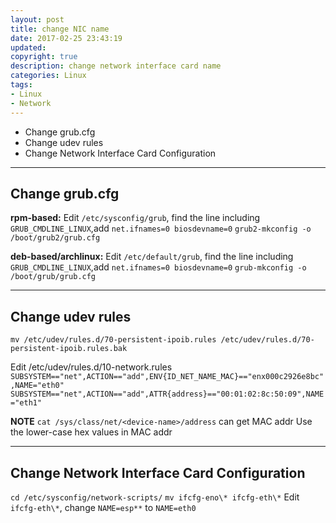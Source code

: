 ```yaml
---
layout: post
title: change NIC name
date: 2017-02-25 23:43:19
updated:
copyright: true
description: change network interface card name
categories: Linux
tags:
- Linux
- Network
---
```


- Change grub.cfg
- Change udev rules
- Change Network Interface Card Configuration
<!-- more -->

-----------------------------------------------------------
Change grub.cfg
-------------------------------------------------------------------------------
**rpm-based:**
Edit `/etc/sysconfig/grub`, find the line including `GRUB_CMDLINE_LINUX`,add `net.ifnames=0 biosdevname=0` 
`grub2-mkconfig -o /boot/grub2/grub.cfg`

**deb-based/archlinux:**
Edit `/etc/default/grub`, find the line including `GRUB_CMDLINE_LINUX`,add `net.ifnames=0 biosdevname=0` 
`grub-mkconfig -o /boot/grub/grub.cfg`

-----------------------------------------------------------
Change udev rules
-------------------------------------------------------------------------------
`mv /etc/udev/rules.d/70-persistent-ipoib.rules /etc/udev/rules.d/70-persistent-ipoib.rules.bak`

Edit /etc/udev/rules.d/10-network.rules
`SUBSYSTEM=="net",ACTION=="add",ENV{ID_NET_NAME_MAC}=="enx000c2926e8bc",NAME="eth0"`
`SUBSYSTEM=="net",ACTION=="add",ATTR{address}=="00:01:02:8c:50:09",NAME="eth1"`

**NOTE**
 `cat /sys/class/net/<device-name>/address` can get MAC addr
 Use the lower-case hex values in MAC addr 

-----------------------------------------------------------
Change Network Interface Card Configuration
-------------------------------------------------------------------------------
`cd /etc/sysconfig/network-scripts/`
`mv ifcfg-eno\* ifcfg-eth\*`
Edit `ifcfg-eth\*`, change `NAME=esp**` to  `NAME=eth0`
